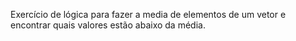 Exercício de lógica para fazer a media de elementos de um vetor e encontrar quais valores estão abaixo da média.
